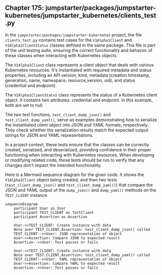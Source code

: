 ## Chapter 175: jumpstarter/packages/jumpstarter-kubernetes/jumpstarter_kubernetes/clients_test.py

 In the `jumpstarter/packages/jumpstarter-kubernetes` project, the file `clients_test.py` contains test cases for the `V1Alpha1Client` and `V1Alpha1ClientStatus` classes defined in the same package. This file is part of the unit testing suite, ensuring the correct functionality and behavior of these classes when interacting with Kubernetes objects.

   The `V1Alpha1Client` class represents a client object that deals with various Kubernetes resources. It's instantiated with required metadata and status properties, including an API version, kind, metadata (creation timestamp, generation, name, namespace, resource_version, uid), and status (credential and endpoint).

   The `V1Alpha1ClientStatus` class represents the status of a Kubernetes client object. It contains two attributes: credential and endpoint. In this example, both are set to null.

   The two test functions, `test_client_dump_json()` and `test_client_dump_yaml()`, serve as examples demonstrating how to serialize the instantiated client object into JSON and YAML formats, respectively. They check whether the serialization results match the expected output strings for JSON and YAML representations.

   In a project context, these tests ensure that the classes can be correctly created, serialized, and deserialized, providing confidence in their proper functioning when interacting with Kubernetes resources. When developing or modifying related code, these tests should be run to verify that any changes don't impact the intended functionality.

 Here is a Mermaid sequence diagram for the given code. It shows the `V1Alpha1Client` object being created, and then two tests (`test_client_dump_json()` and `test_client_dump_yaml()`) that compare the JSON and YAML output of the `dump_json()` and `dump_yaml()` methods on the `TEST_CLIENT` instance.

```mermaid
sequenceDiagram
    participant User as User
    participant TEST_CLIENT as TestClient
    participant Assertion as Assertion

    User->>TEST_CLIENT: Create instance with data
    Note over TEST_CLIENT,Assertion: test_client_dump_json() called
    TEST_CLIENT-->>User: JSON representation of object
    User->>Assertion: Compare JSON to expected result
    Assertion-->>User: Test passes or fails

    User->>TEST_CLIENT: Create instance with data
    Note over TEST_CLIENT,Assertion: test_client_dump_yaml() called
    TEST_CLIENT-->>User: YAML representation of object
    User->>Assertion: Compare YAML to expected result
    Assertion-->>User: Test passes or fails
```